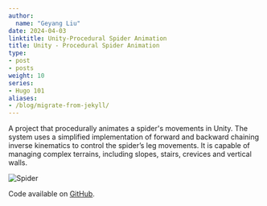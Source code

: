 ```yaml
---
author:
  name: "Geyang Liu"
date: 2024-04-03
linktitle: Unity-Procedural Spider Animation
title: Unity - Procedural Spider Animation
type:
- post
- posts
weight: 10
series:
- Hugo 101
aliases:
- /blog/migrate-from-jekyll/
---
```


A project that procedurally animates a spider's movements in Unity. The system uses a simplified implementation of forward and backward chaining inverse kinematics to control the spider’s leg movements. It is capable of managing complex terrains, including slopes, stairs, crevices and vertical walls.

![Spider](/spiderCover.png)

Code available on [GitHub](https://github.com/Lightningale/Procedural-Spider-Animation).

